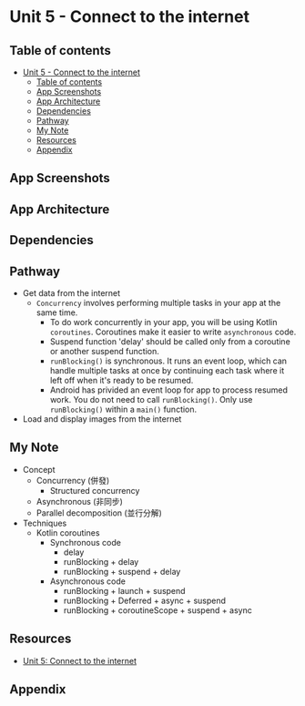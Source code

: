 <!-- omit in toc -->

# Unit 5 - Connect to the internet

<!-- omit in toc -->

## Table of contents

- [Unit 5 - Connect to the internet](#unit-5---connect-to-the-internet)
  - [Table of contents](#table-of-contents)
  - [App Screenshots](#app-screenshots)
  - [App Architecture](#app-architecture)
  - [Dependencies](#dependencies)
  - [Pathway](#pathway)
  - [My Note](#my-note)
  - [Resources](#resources)
  - [Appendix](#appendix)

## App Screenshots

## App Architecture

## Dependencies

## Pathway

- Get data from the internet
  - `Concurrency` involves performing multiple tasks in your app at the same
    time.
    - To do work concurrently in your app, you will be using Kotlin
      `coroutines`. Coroutines make it easier to write `asynchronous` code.
    - Suspend function 'delay' should be called only from a coroutine or another
      suspend function.
    - `runBlocking()` is synchronous. It runs an event loop, which can handle
      multiple tasks at once by continuing each task where it left off when it's
      ready to be resumed.
    - Android has privided an event loop for app to process resumed work. You do
      not need to call `runBlocking()`. Only use `runBlocking()` within a
      `main()` function.
- Load and display images from the internet

## My Note

- Concept
  - Concurrency (併發)
    - Structured concurrency
  - Asynchronous (非同步)
  - Parallel decomposition (並行分解)
- Techniques
  - Kotlin coroutines
    - Synchronous code
      - delay
      - runBlocking + delay
      - runBlocking + suspend + delay
    - Asynchronous code
      - runBlocking + launch + suspend
      - runBlocking + Deferred + async + suspend
      - runBlocking + coroutineScope + suspend + async

## Resources

- [Unit 5: Connect to the internet](https://developer.android.com/courses/android-basics-compose/unit-5)

## Appendix
